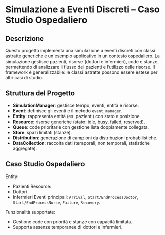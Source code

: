 # Simulazione a Eventi Discreti – Caso Studio Ospedaliero

## Descrizione
Questo progetto implementa una simulazione a eventi discreti con classi astratte generiche e un esempio applicativo in un contesto ospedaliero. 
La simulazione gestisce pazienti, risorse (dottori e infermieri), code e stanze, permettendo di analizzare il flusso dei pazienti e l’utilizzo delle risorse.
Il framework è generalizzabile: le classi astratte possono essere estese per altri casi di studio.

## Struttura del Progetto
- **SimulationManager**: gestisce tempo, eventi, entità e risorse.  
- **Event**: definisce gli eventi e il metodo `event_manager`.  
- **Entity**: rappresenta entità (es. pazienti) con stato e posizione.  
- **Resource**: risorse generiche (stato: idle, busy, failed, reserved).  
- **Queue**: code prioritarie con gestione lista doppiamente collegata.  
- **Store**: spazi limitati (stanze).  
- **Distribution**: generazione di campioni da distribuzioni probabilistiche.  
- **DataCollection**: raccolta dati (temporali, non temporali, statistiche aggregate).

## Caso Studio Ospedaliero
Entity:
- Pazienti
Resource:
- Dottori
- Infermieri
Eventi principali:
`Arrival`, `Start/EndProcessDoctor`, `Start/EndProcessNurse`, `Failure`, `Recovery`.

Funzionalità supportate:
- Gestione code con priorità e stanze con capacità limitata.  
- Supporta assenze temporanee di dottori e infermieri.  


